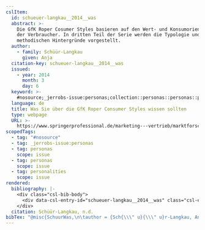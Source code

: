 ```yaml
---
cslItem:
  id: schueuer-langkau__2014__was
  abstract: >-
    Die GfK Roper Cosumer Styles basieren auf den Wert- und Konsumorientierungen
    der Verbraucher. In dritten Teil der Serie werden die Typologie und ihre
    methodischen Hintergründe vorgestellt.
  author:
    - family: Schüür-Langkau
      given: Anja
  citation-key: schueuer-langkau__2014__was
  issued:
    - year: 2014
      month: 3
      day: 6
  keyword: >-
    #nosource;_jerrobs-issue:personas;collection::personas::personas::personalities
  language: de
  title: Was Sie über die GfK Roper Consumer Styles wissen sollten
  type: webpage
  URL: >-
    https://www.springerprofessional.de/marketing---vertrieb/marktforschung/was-sie-ueber-die-gfk-roper-consumer-styles-wissen-sollten/6599364?searchResult=1.gfk%20roper&searchBackButton=true
scopedTags:
  - tag: "#nosource"
  - tag: _jerrobs-issue:personas
  - tag: personas
    scope: issue
  - tag: personas
    scope: issue
  - tag: personalities
    scope: issue
rendered:
  bibliography: |-
    <div class="csl-bib-body">
      <div data-csl-entry-id="schueuer-langkau__2014__was" class="csl-entry">Schüür-Langkau, A. n.d.. <i>Was Sie über die GfK Roper Consumer Styles wissen sollten</i>. https://www.springerprofessional.de/marketing---vertrieb/marktforschung/was-sie-ueber-die-gfk-roper-consumer-styles-wissen-sollten/6599364?searchResult=1.gfk%20roper&#38;searchBackButton=true</div>
    </div>
  citation: Schüür-Langkau, n.d.
bibTex: "@misc{SchuurWas,\n\tauthor = {Sch{\\\" u}{\\\" u}r-Langkau, Anja},\n\ttitle = {Was {Sie} {\\\" u}ber die {GfK} {Roper} {Consumer} {Styles} wissen sollten},\n\thowpublished = {https://www.springerprofessional.de/marketing---vertrieb/marktforschung/was-sie-ueber-die-gfk-roper-consumer-styles-wissen-sollten/6599364?searchResult=1.gfk%20roper&searchBackButton=true},\n}\n\n"
---
```

